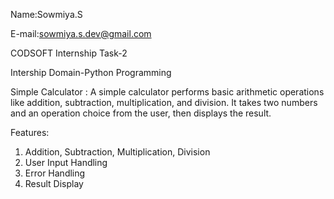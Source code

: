 Name:Sowmiya.S 

E-mail:sowmiya.s.dev@gmail.com 

CODSOFT Internship Task-2 

Intership Domain-Python Programming

Simple Calculator :
A simple calculator performs basic arithmetic operations like addition, subtraction, multiplication, and division.
It takes two numbers and an operation choice from the user, then displays the result.

Features:
1. Addition, Subtraction, Multiplication, Division
2. User Input Handling 
3. Error Handling 
4. Result Display 


